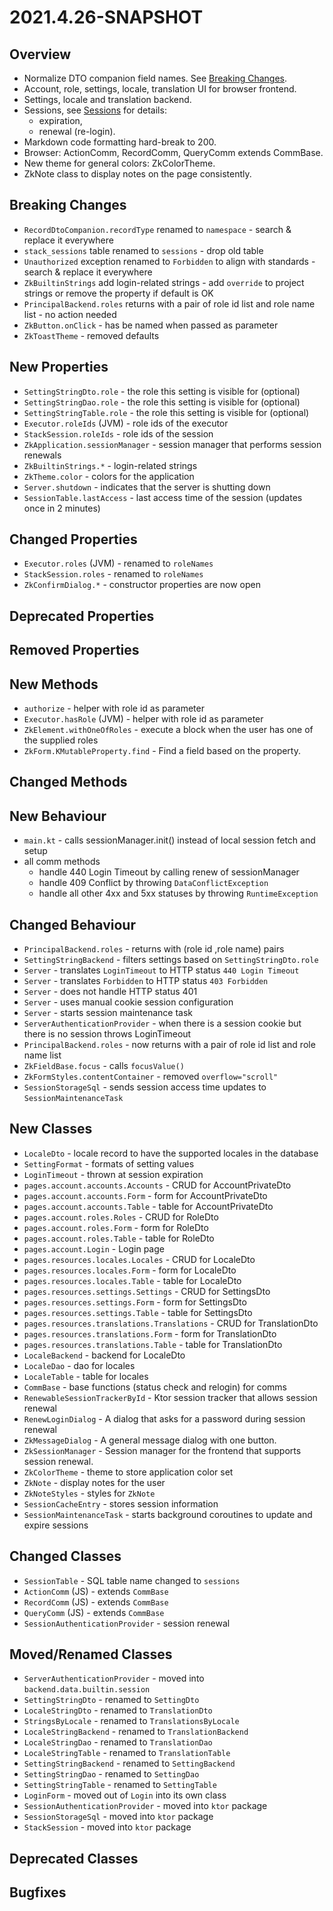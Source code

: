 # 2021.4.26-SNAPSHOT

## Overview

* Normalize DTO companion field names. See [Breaking Changes](#Breaking-Changes).
* Account, role, settings, locale, translation UI for browser frontend.
* Settings, locale and translation backend.
* Sessions, see [Sessions](../guides/Sessions.md) for details:
  * expiration,
  * renewal (re-login).
* Markdown code formatting hard-break to 200.
* Browser: ActionComm, RecordComm, QueryComm extends CommBase.
* New theme for general colors: ZkColorTheme.
* ZkNote class to display notes on the page consistently.

## Breaking Changes

* `RecordDtoCompanion.recordType` renamed to `namespace` - search & replace it everywhere
* `stack_sessions` table renamed to `sessions` - drop old table
* `Unauthorized` exception renamed to `Forbidden` to align with standards - search & replace it everywhere
* `ZkBuiltinStrings` add login-related strings - add `override` to project strings or remove the property if default is OK
* `PrincipalBackend.roles` returns with a pair of role id list and role name list - no action needed
* `ZkButton.onClick` - has be named when passed as parameter
* `ZkToastTheme` - removed defaults

## New Properties

* `SettingStringDto.role` - the role this setting is visible for (optional)
* `SettingStringDao.role` - the role this setting is visible for (optional)
* `SettingStringTable.role` - the role this setting is visible for (optional)
* `Executor.roleIds` (JVM) - role ids of the executor
* `StackSession.roleIds` - role ids of the session
* `ZkApplication.sessionManager` - session manager that performs session renewals
* `ZkBuiltinStrings.*` - login-related strings
* `ZkTheme.color` - colors for the application
* `Server.shutdown` - indicates that the server is shutting down
* `SessionTable.lastAccess` - last access time of the session (updates once in 2 minutes)

## Changed Properties

* `Executor.roles` (JVM) - renamed to `roleNames`
* `StackSession.roles` - renamed to `roleNames`
* `ZkConfirmDialog.*` - constructor properties are now open

## Deprecated Properties

## Removed Properties

## New Methods

* `authorize` - helper with role id as parameter
* `Executor.hasRole` (JVM) - helper with role id as parameter
* `ZkElement.withOneOfRoles` - execute a block when the user has one of the supplied roles
* `ZkForm.KMutableProperty.find` - Find a field based on the property.

## Changed Methods

## New Behaviour

* `main.kt` - calls sessionManager.init() instead of local session fetch and setup
* all comm methods
  * handle 440 Login Timeout by calling renew of sessionManager
  * handle 409 Conflict by throwing `DataConflictException`
  * handle all other 4xx and 5xx statuses by throwing `RuntimeException`

## Changed Behaviour

* `PrincipalBackend.roles` - returns with (role id ,role name) pairs
* `SettingStringBackend` - filters settings based on `SettingStringDto.role`
* `Server` - translates `LoginTimeout` to HTTP status `440 Login Timeout`
* `Server` - translates `Forbidden` to HTTP status `403 Forbidden`
* `Server` - does not handle HTTP status 401
* `Server` - uses manual cookie session configuration
* `Server` - starts session maintenance task
* `ServerAuthenticationProvider` - when there is a session cookie but there is no session throws LoginTimeout
* `PrincipalBackend.roles` - now returns with a pair of role id list and role name list
* `ZkFieldBase.focus` - calls `focusValue()`
* `ZkFormStyles.contentContainer` - removed `overflow="scroll"`
* `SessionStorageSql` - sends session access time updates to `SessionMaintenanceTask`

## New Classes

* `LocaleDto` - locale record to have the supported locales in the database
* `SettingFormat` - formats of setting values
* `LoginTimeout` - thrown at session expiration
* `pages.account.accounts.Accounts` - CRUD for AccountPrivateDto
* `pages.account.accounts.Form` - form for AccountPrivateDto
* `pages.account.accounts.Table` - table for AccountPrivateDto
* `pages.account.roles.Roles` - CRUD for RoleDto
* `pages.account.roles.Form` - form for RoleDto
* `pages.account.roles.Table` - table for RoleDto
* `pages.account.Login` - Login page
* `pages.resources.locales.Locales` - CRUD for LocaleDto
* `pages.resources.locales.Form` - form for LocaleDto
* `pages.resources.locales.Table` - table for LocaleDto
* `pages.resources.settings.Settings` - CRUD for SettingsDto
* `pages.resources.settings.Form` - form for SettingsDto
* `pages.resources.settings.Table` - table for SettingsDto
* `pages.resources.translations.Translations` - CRUD for TranslationDto
* `pages.resources.translations.Form` - form for TranslationDto
* `pages.resources.translations.Table` - table for TranslationDto
* `LocaleBackend` - backend for LocaleDto
* `LocaleDao` - dao for locales
* `LocaleTable` - table for locales
* `CommBase` - base functions (status check and relogin) for comms
* `RenewableSessionTrackerById` - Ktor session tracker that allows session renewal
* `RenewLoginDialog` - A dialog that asks for a password during session renewal
* `ZkMessageDialog` - A general message dialog with one button.
* `ZkSessionManager` - Session manager for the frontend that supports session renewal.
* `ZkColorTheme` - theme to store application color set
* `ZkNote` - display notes for the user
* `ZkNoteStyles` - styles for `ZkNote`
* `SessionCacheEntry` - stores session information
* `SessionMaintenanceTask` - starts background coroutines to update and expire sessions

## Changed Classes

* `SessionTable` - SQL table name changed to `sessions`
* `ActionComm` (JS) - extends `CommBase`
* `RecordComm` (JS) - extends `CommBase`
* `QueryComm` (JS) - extends `CommBase`
* `SessionAuthenticationProvider` - session renewal

## Moved/Renamed Classes

* `ServerAuthenticationProvider` - moved into `backend.data.builtin.session`
* `SettingStringDto` - renamed to `SettingDto`
* `LocaleStringDto` - renamed to `TranslationDto`
* `StringsByLocale` - renamed to `TranslationsByLocale`
* `LocaleStringBackend` - renamed to `TranslationBackend`
* `LocaleStringDao` - renamed to `TranslationDao`
* `LocaleStringTable` - renamed to `TranslationTable`
* `SettingStringBackend` - renamed to `SettingBackend`
* `SettingStringDao` - renamed to `SettingDao`
* `SettingStringTable` - renamed to `SettingTable`
* `LoginForm` - moved out of `Login` into its own class
* `SessionAuthenticationProvider` - moved into `ktor` package
* `SessionStorageSql` - moved into `ktor` package
* `StackSession` - moved into `ktor` package

## Deprecated Classes

## Bugfixes
